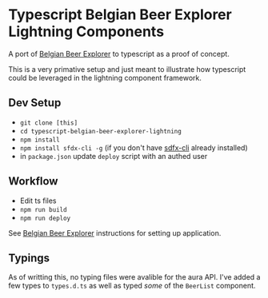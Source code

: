 # Typescript Belgian Beer Explorer Lightning Components

A port of [Belgian Beer Explorer](https://developer.salesforce.com/blogs/developer-relations/2015/02/lightning-components-sample-app-belgian-beer.html) to typescript as a proof of concept.

This is a very primative setup and just meant to illustrate how typescript could be leveraged in the lightning component framework.

## Dev Setup

- `git clone [this]`
- `cd typescript-belgian-beer-explorer-lightning`
- `npm install`
- `npm install sfdx-cli -g` (if you don't have [sdfx-cli](https://www.npmjs.com/package/sfdx-cli) already installed)
- in `package.json` update `deploy` script with an authed user

## Workflow

- Edit ts files
- `npm run build`
- `npm run deploy`

See [Belgian Beer Explorer](https://developer.salesforce.com/blogs/developer-relations/2015/02/lightning-components-sample-app-belgian-beer.html) instructions for setting up application.

## Typings

As of writting this, no typing files were avalible for the aura API. I've added a few types to `types.d.ts` as well as typed *some* of the `BeerList` component.